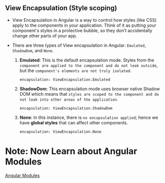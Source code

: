 ## View Encapsulation (Style scoping)

- View Encapsulation in Angular is a way to control how styles (like CSS) apply to the components in your application. Think of it as putting your component's styles in a protective bubble, so they don’t accidentally change other parts of your app.

- There are three types of View encapsulation in Angular: `Emulated`, `ShadowDom`, and `None`.
    1. **Emulated**: This is the default encapsulation mode. Styles from the `component are applied to the component and do not leak outside`, but the `component's elements are not truly isolated`.

        ```
        encapsulation: ViewEncapsulation.Emulated
        ```

    2. **ShadowDom**: This encapsulation mode uses browser native Shadow DOM which means that `styles are scoped to the component and do not leak into other areas of the application`.

        ```
        encapsulation: ViewEncapsulation.ShadowDom
        ```

    3. **None**: In this instance, there is `no encapsulation applied`; hence we have **global styles** that can affect other components.

        ```
        encapsulation: ViewEncapsulation.None
        ```

# Note: Now Learn about Angular Modules

[Angular Modules](../Modules/intro.md)